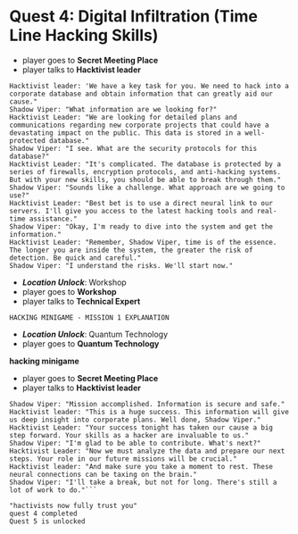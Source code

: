# Quest 4: Digital Infiltration (Time Line Hacking Skills)

- player goes to **Secret Meeting Place**
- player talks to **Hacktivist leader**

```
Hacktivist leader: 'We have a key task for you. We need to hack into a corporate database and obtain information that can greatly aid our cause."
Shadow Viper: "What information are we looking for?"
Hacktivist Leader: "We are looking for detailed plans and communications regarding new corporate projects that could have a devastating impact on the public. This data is stored in a well-protected database."
Shadow Viper: "I see. What are the security protocols for this database?"
Hacktivist Leader: "It's complicated. The database is protected by a series of firewalls, encryption protocols, and anti-hacking systems. But with your new skills, you should be able to break through them."
Shadow Viper: "Sounds like a challenge. What approach are we going to use?"
Hacktivist Leader: "Best bet is to use a direct neural link to our servers. I'll give you access to the latest hacking tools and real-time assistance."
Shadow Viper: "Okay, I'm ready to dive into the system and get the information."
Hacktivist Leader: "Remember, Shadow Viper, time is of the essence. The longer you are inside the system, the greater the risk of detection. Be quick and careful."
Shadow Viper: "I understand the risks. We'll start now."
```

- ***Location Unlock***: Workshop
- player goes to **Workshop**
- player talks to **Technical Expert**

```
HACKING MINIGAME - MISSION 1 EXPLANATION
```

- ***Location Unlock***: Quantum Technology
- player goes to **Quantum Technology**

**hacking minigame**

- player goes to **Secret Meeting Place**
- player talks to **Hacktivist leader**

```
Shadow Viper: "Mission accomplished. Information is secure and safe."
Hacktivist leader: "This is a huge success. This information will give us deep insight into corporate plans. Well done, Shadow Viper."
Hacktivist Leader: "Your success tonight has taken our cause a big step forward. Your skills as a hacker are invaluable to us."
Shadow Viper: "I'm glad to be able to contribute. What's next?"
Hacktivist Leader: "Now we must analyze the data and prepare our next steps. Your role in our future missions will be crucial."
Hacktivist leader: "And make sure you take a moment to rest. These neural connections can be taxing on the brain."
Shadow Viper: "I'll take a break, but not for long. There's still a lot of work to do."```

"hactivists now fully trust you"
quest 4 completed
Quest 5 is unlocked